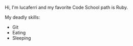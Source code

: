 Hi, I'm lucaferri and my favorite Code School path is Ruby.

My deadly skills:
* Git
* Eating
* Sleeping
